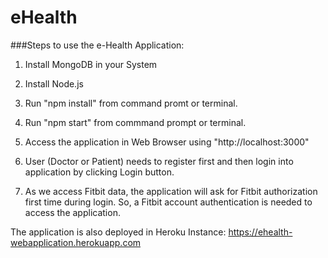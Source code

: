 # eHealth

###Steps to use the e-Health Application:



1) Install MongoDB in your System

2) Install Node.js


4) Run "npm install" from command promt or terminal.

5) Run "npm start" from commmand prompt or terminal.

6) Access the application in Web Browser using "http://localhost:3000"

7) User (Doctor or Patient) needs to register first and then login into application by clicking Login button.

8) As we access Fitbit data, the application will ask for Fitbit authorization first time during login. So, a Fitbit account authentication is needed to access the application.



The application is also deployed in Heroku Instance:
https://ehealth-webapplication.herokuapp.com
